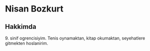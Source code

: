 



<h1>Nisan Bozkurt</h1>
    <!--adım-->    
    <h2>Hakkimda</h2>
</p>
<p> 9. sinif ogrencisiyim. Tenis oynamaktan, kitap okumaktan, seyehatlere gitmekten hoslanirim.




</p>
